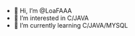 - 👋 Hi, I’m @LoaFAAA
- 👀 I’m interested in C/JAVA
- 🌱 I’m currently learning C/JAVA/MYSQL


<!---
LoaFAAA/LoaFAAA is a ✨ special ✨ repository because its `README.md` (this file) appears on your GitHub profile.
You can click the Preview link to take a look at your changes.
--->
